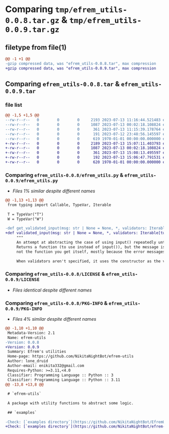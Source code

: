 # Comparing `tmp/efrem_utils-0.0.8.tar.gz` & `tmp/efrem_utils-0.0.9.tar.gz`

## filetype from file(1)

```diff
@@ -1 +1 @@
-gzip compressed data, was "efrem_utils-0.0.8.tar", max compression
+gzip compressed data, was "efrem_utils-0.0.9.tar", max compression
```

## Comparing `efrem_utils-0.0.8.tar` & `efrem_utils-0.0.9.tar`

### file list

```diff
@@ -1,5 +1,5 @@
--rw-r--r--   0        0        0     2193 2023-07-13 11:16:44.521483 efrem_utils-0.0.8/efrem_utils.py
--rw-r--r--   0        0        0     1087 2023-07-13 00:02:18.108824 efrem_utils-0.0.8/LICENSE
--rw-r--r--   0        0        0      361 2023-07-13 11:15:39.178764 efrem_utils-0.0.8/pyproject.toml
--rw-r--r--   0        0        0      191 2023-07-12 23:48:56.145597 efrem_utils-0.0.8/README.md
--rw-r--r--   0        0        0      619 1970-01-01 00:00:00.000000 efrem_utils-0.0.8/PKG-INFO
+-rw-r--r--   0        0        0     2189 2023-07-13 15:07:11.403793 efrem_utils-0.0.9/efrem_utils.py
+-rw-r--r--   0        0        0     1087 2023-07-13 00:02:18.108824 efrem_utils-0.0.9/LICENSE
+-rw-r--r--   0        0        0      361 2023-07-13 15:08:13.495597 efrem_utils-0.0.9/pyproject.toml
+-rw-r--r--   0        0        0      192 2023-07-13 15:06:47.791531 efrem_utils-0.0.9/README.md
+-rw-r--r--   0        0        0      620 1970-01-01 00:00:00.000000 efrem_utils-0.0.9/PKG-INFO
```

### Comparing `efrem_utils-0.0.8/efrem_utils.py` & `efrem_utils-0.0.9/efrem_utils.py`

 * *Files 1% similar despite different names*

```diff
@@ -1,13 +1,13 @@
 from typing import Callable, TypeVar, Iterable
 
 T = TypeVar("T")
 W = TypeVar("W")
 
-def get_validated_input(msg: str | None = None, *, validators: Iterable[tuple[Callable[[T], bool], str | Callable[[T], str] | None]] | None = None, constructor: Callable[[T], W] = str, precomp: Callable[[str], T] | None = None) -> Callable[[], W]:
+def validated_input(msg: str | None = None, *, validators: Iterable[tuple[Callable[[T], bool], str | Callable[[T], str] | None]] | None = None, constructor: Callable[[T], W] = str, precomp: Callable[[str], T] | None = None) -> Callable[[], W]:
     """
     An attempt at abstracting the case of using input() repeatedly until it is valid;
     Returns a function (to use instead of input()), but the message is specified at the part of calling this function,
     not the function you get itself, mostly because the error messages in the validator argument should be related to the input message.
 
     When validators aren't specified, it uses the constructor as the validator. I.e, if you use constructor=int, the validator will check if the input is an integer.
```

### Comparing `efrem_utils-0.0.8/LICENSE` & `efrem_utils-0.0.9/LICENSE`

 * *Files identical despite different names*

### Comparing `efrem_utils-0.0.8/PKG-INFO` & `efrem_utils-0.0.9/PKG-INFO`

 * *Files 4% similar despite different names*

```diff
@@ -1,10 +1,10 @@
 Metadata-Version: 2.1
 Name: efrem-utils
-Version: 0.0.8
+Version: 0.0.9
 Summary: Efrem's utilities
 Home-page: https://github.com/NikitaNightBot/efrem-utils
 Author: lone_druid
 Author-email: enikita332@gmail.com
 Requires-Python: >=3.11,<4.0
 Classifier: Programming Language :: Python :: 3
 Classifier: Programming Language :: Python :: 3.11
@@ -13,8 +13,8 @@
 
 # `efrem-utils`
 
 A package with utility functions to abstract some logic. 
 
 ## `examples`
 
-Check: [`examples directory`](https://github.com/NikitaNightBot/EfremUtils/tree/main/examples)
+Check: [`examples directory`](https://github.com/NikitaNightBot/efrem-utils/tree/main/examples)
```

